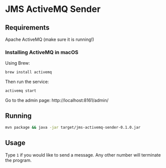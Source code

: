 # JMS ActiveMQ Sender

## Requirements

Apache ActiveMQ (make sure it is running!)

### Installing ActiveMQ in macOS

Using Brew:

```sh
brew install activemq
```

Then run the service:

```sh
activemq start
```

Go to the admin page: http://localhost:8161/admin/

## Running

```sh
mvn package && java -jar target/jms-activemq-sender-0.1.0.jar
```

## Usage

Type `1` if you would like to send a message. Any other number will terminate the program.